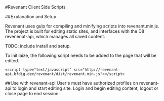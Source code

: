 #Revenant Client Side Scripts

##Explanation and Setup

Revenant uses gulp for compiling and minifying scripts into revenant.min.js. 
The project is built for editing static sites, and interfaces with the D8 revenenat-api, which manages all saved content. 

TODO: include install and setup. 

To initilaize, the following script needs to be added to the page that will be edited.  
 

``` 
<script type="text/javascript" src="http://revenant-api.bfdig.dev/revenant/dist/revenant.min.js"></script>

```

##Use with revenant-api
User's must have authorized profiles on revenant-api to login and start editing site. 
Login and begin editing content, logout or close page to end session. 

 


